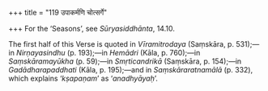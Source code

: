 +++
title = "119 उपाकर्मणि चोत्सर्गे"

+++
For the ‘Seasons’, see *Sūryasiddhānta*, 14.10.

The first half of this Verse is quoted in *Vīramitrodaya* (Saṃskāra, p.
531);—in *Nirṇayasindhu* (p. 193);—in *Hemādri* (Kāla, p. 760);—in
*Saṃskāramayūkha* (p. 59);—in *Smṛticandrikā* (Saṃskāra, p. 154);—in
*Gadādharapaddhati* (Kāla, p. 195);—and in *Saṃskāraratnamālā* (p. 332),
which explains ‘*kṣapaṇam*’ as ‘*anadhyāyaḥ*’.


